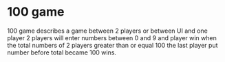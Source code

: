 # 100 game
100 game describes a game between 2 players or between UI and one player 
2 players will enter numbers between 0 and 9 and player win when the total numbers of 2 players greater than or equal 100 the last player put number before total became 100 wins.
